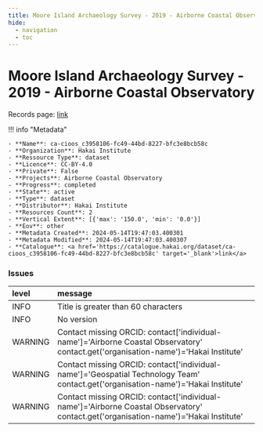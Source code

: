 ```yaml
---
title: Moore Island Archaeology Survey - 2019 - Airborne Coastal Observatory
hide:
  - navigation
  - toc
---
```


# Moore Island Archaeology Survey - 2019 - Airborne Coastal Observatory

Records page: <a href='https://catalogue.hakai.org/dataset/ca-cioos_c3958106-fc49-44bd-8227-bfc3e8bcb58c' target='_blank'>link</a>

<div id='map'></div>

!!! info "Metadata"
    
    - **Name**: ca-cioos_c3958106-fc49-44bd-8227-bfc3e8bcb58c 
    - **Organization**: Hakai Institute 
    - **Ressource Type**: dataset 
    - **Licence**: CC-BY-4.0 
    - **Private**: False 
    - **Projects**: Airborne Coastal Observatory 
    - **Progress**: completed 
    - **State**: active 
    - **Type**: dataset 
    - **Distributor**: Hakai Institute 
    - **Resources Count**: 2 
    - **Vertical Extent**: [{'max': '150.0', 'min': '0.0'}] 
    - **Eov**: other 
    - **Metadata Created**: 2024-05-14T19:47:03.400301 
    - **Metadata Modified**: 2024-05-14T19:47:03.400307 
    - **Catalogue**: <a href='https://catalogue.hakai.org/dataset/ca-cioos_c3958106-fc49-44bd-8227-bfc3e8bcb58c' target='_blank'>link</a> 

### Issues

| level   | message                                                                                                                             |
|:--------|:------------------------------------------------------------------------------------------------------------------------------------|
| INFO    | Title is greater than 60 characters                                                                                                 |
| INFO    | No version                                                                                                                          |
| WARNING | Contact missing ORCID: contact['individual-name']='Airborne Coastal Observatory' contact.get('organisation-name')='Hakai Institute' |
| WARNING | Contact missing ORCID: contact['individual-name']='Geospatial Technology Team' contact.get('organisation-name')='Hakai Institute'   |
| WARNING | Contact missing ORCID: contact['individual-name']='Airborne Coastal Observatory' contact.get('organisation-name')='Hakai Institute' |

<script>
   document.addEventListener("DOMContentLoaded", function() {
    var map = L.map('map').setView([51.505, -125.09], 5);
    L.tileLayer('https://tile.openstreetmap.org/{z}/{x}/{y}.png', {
        maxZoom: 19,
        attribution: '&copy; <a href="http://www.openstreetmap.org/copyright">OpenStreetMap</a>'
    }).addTo(map);
    var geojsonFeature = {
        "type": "Feature",
        "properties": {
            "name" : "Moore Island Archaeology Survey - 2019 - Airborne Coastal Observatory"
        },
        "geometry": {'type': 'Polygon', 'coordinates': [[[-129.5, 52.65], [-129.4, 52.65], [-129.4, 52.7], [-129.5, 52.7], [-129.5, 52.65]]]}
    }
    L.geoJSON(geojsonFeature).addTo(map);
   })
</script>